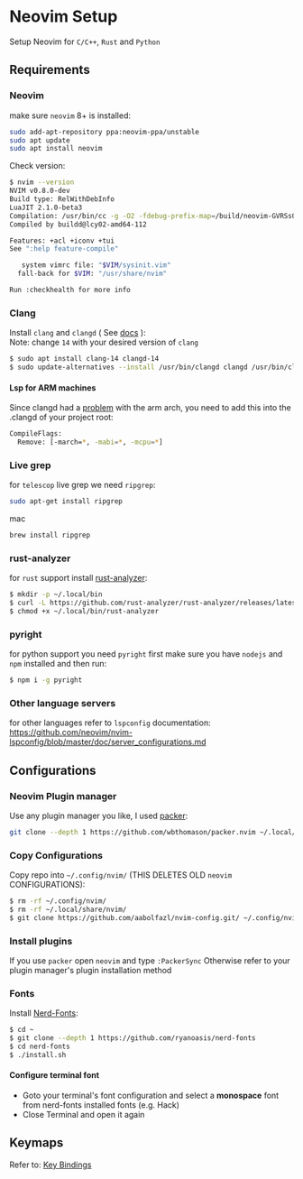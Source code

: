 
# Neovim Setup
Setup Neovim for `C/C++`, `Rust` and `Python`
## Requirements
### Neovim
make sure `neovim` 8+ is installed:
```bash
sudo add-apt-repository ppa:neovim-ppa/unstable
sudo apt update 
sudo apt install neovim
```
Check version:
```bash
$ nvim --version
NVIM v0.8.0-dev
Build type: RelWithDebInfo
LuaJIT 2.1.0-beta3
Compilation: /usr/bin/cc -g -O2 -fdebug-prefix-map=/build/neovim-GVRSs0/neovim-0.7.0~ubuntu1+git202205171518-f49699737-dd05b3569=. -fstack-protector-strong -Wformat -Werror=format-security -U_FORTIFY_SOURCE -D_FORTIFY_SOURCE=1 -DNVIM_TS_HAS_SET_MATCH_LIMIT -DNVIM_TS_HAS_SET_ALLOCATOR -O2 -g -Og -g -Wall -Wextra -pedantic -Wno-unused-parameter -Wstrict-prototypes -std=gnu99 -Wshadow -Wconversion -Wdouble-promotion -Wmissing-noreturn -Wmissing-format-attribute -Wmissing-prototypes -Wimplicit-fallthrough -Wsuggest-attribute=pure -Wsuggest-attribute=const -Wsuggest-attribute=malloc -Wsuggest-attribute=cold -Wvla -fstack-protector-strong -fno-common -fdiagnostics-color=auto -DINCLUDE_GENERATED_DECLARATIONS -D_GNU_SOURCE -DNVIM_MSGPACK_HAS_FLOAT32 -DNVIM_UNIBI_HAS_VAR_FROM -DMIN_LOG_LEVEL=3 -I/build/neovim-GVRSs0/neovim-0.7.0~ubuntu1+git202205171518-f49699737-dd05b3569/build/config -I/build/neovim-GVRSs0/neovim-0.7.0~ubuntu1+git202205171518-f49699737-dd05b3569/src -I/build/neovim-GVRSs0/neovim-0.7.0~ubuntu1+git202205171518-f49699737-dd05b3569/.deps/usr/include -I/usr/include -I/build/neovim-GVRSs0/neovim-0.7.0~ubuntu1+git202205171518-f49699737-dd05b3569/build/src/nvim/auto -I/build/neovim-GVRSs0/neovim-0.7.0~ubuntu1+git202205171518-f49699737-dd05b3569/build/include
Compiled by buildd@lcy02-amd64-112

Features: +acl +iconv +tui
See ":help feature-compile"

   system vimrc file: "$VIM/sysinit.vim"
  fall-back for $VIM: "/usr/share/nvim"

Run :checkhealth for more info

```
### Clang
Install `clang` and `clangd` ( See [docs](https://clangd.llvm.org/installation.html) ):  
Note: change `14` with your desired version of `clang`
```bash
$ sudo apt install clang-14 clangd-14
$ sudo update-alternatives --install /usr/bin/clangd clangd /usr/bin/clangd-14 100
```
#### Lsp for ARM machines
Since clangd had a [problem](https://github.com/clangd/clangd/issues/1582) with the arm arch, you need to add this into the .clangd of your project root:
```bash
CompileFlags:
  Remove: [-march=*, -mabi=*, -mcpu=*]
```

### Live grep
for `telescop` live grep we need `ripgrep`:
```bash
sudo apt-get install ripgrep
```
mac
```bash
brew install ripgrep
```
### rust-analyzer
for `rust` support install [rust-analyzer](https://rust-analyzer.github.io/manual.html#rust-analyzer-language-server-binary):
```bash
$ mkdir -p ~/.local/bin
$ curl -L https://github.com/rust-analyzer/rust-analyzer/releases/latest/download/rust-analyzer-x86_64-unknown-linux-gnu.gz | gunzip -c - > ~/.local/bin/rust-analyzer
$ chmod +x ~/.local/bin/rust-analyzer
```
### pyright
for python support you need `pyright`
first make sure you have `nodejs` and `npm` installed and then run:
```bash
$ npm i -g pyright
```

### Other language servers
for other languages refer to `lspconfig` documentation:  
https://github.com/neovim/nvim-lspconfig/blob/master/doc/server_configurations.md

## Configurations
### Neovim Plugin manager
Use any plugin manager you like, I used [packer](https://github.com/wbthomason/packer.nvim):

 ```bash
 git clone --depth 1 https://github.com/wbthomason/packer.nvim ~/.local/share/nvim/site/pack/packer/start/packer.nvim
 ```
 ### Copy Configurations
 Copy repo into `~/.config/nvim/` (THIS DELETES OLD `neovim` CONFIGURATIONS):
 ```bash
 $ rm -rf ~/.config/nvim/
 $ rm -rf ~/.local/share/nvim/
 $ git clone https://github.com/aabolfazl/nvim-config.git/ ~/.config/nvim/
 ```

 ### Install plugins
 If you use `packer` open `neovim` and type `:PackerSync` Otherwise refer to your plugin manager's plugin installation method

### Fonts
Install [Nerd-Fonts](https://github.com/ryanoasis/nerd-fonts#font-installation):
```bash
$ cd ~
$ git clone --depth 1 https://github.com/ryanoasis/nerd-fonts
$ cd nerd-fonts
$ ./install.sh
```
#### Configure terminal font
- Goto your terminal's font configuration and select a **monospace** font from nerd-fonts installed fonts (e.g. Hack)
- Close Terminal and open it again


## Keymaps

Refer to: [Key Bindings](https://github.com/ariyan-eghbal/nvim-config/blob/master/keys.md)
